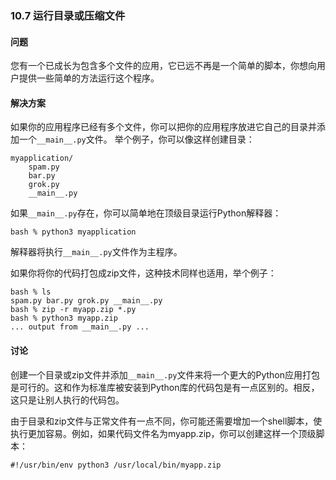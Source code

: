 ### 10.7 运行目录或压缩文件

#### 问题

您有一个已成长为包含多个文件的应用，它已远不再是一个简单的脚本，你想向用户提供一些简单的方法运行这个程序。

#### 解决方案

如果你的应用程序已经有多个文件，你可以把你的应用程序放进它自己的目录并添加一个`__main__.py`文件。 举个例子，你可以像这样创建目录：

```shell
myapplication/
    spam.py
    bar.py
    grok.py
    __main__.py
```

如果`__main__.py`存在，你可以简单地在顶级目录运行Python解释器：

```shell
bash % python3 myapplication
```

解释器将执行`__main__.py`文件作为主程序。

如果你将你的代码打包成zip文件，这种技术同样也适用，举个例子：

```shell
bash % ls
spam.py bar.py grok.py __main__.py
bash % zip -r myapp.zip *.py
bash % python3 myapp.zip
... output from __main__.py ...
```

#### 讨论

创建一个目录或zip文件并添加`__main__.py`文件来将一个更大的Python应用打包是可行的。这和作为标准库被安装到Python库的代码包是有一点区别的。相反，这只是让别人执行的代码包。

由于目录和zip文件与正常文件有一点不同，你可能还需要增加一个shell脚本，使执行更加容易。例如，如果代码文件名为myapp.zip，你可以创建这样一个顶级脚本：

```shell
#!/usr/bin/env python3 /usr/local/bin/myapp.zip
```

